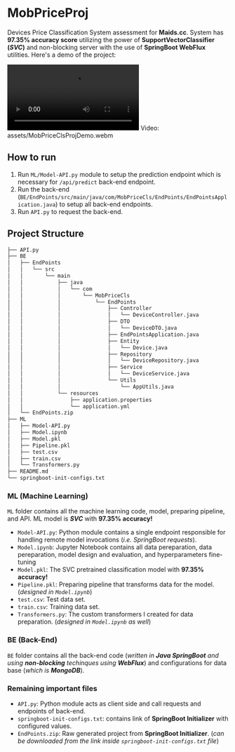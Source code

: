 # MobPriceProj
Devices Price Classification System assessment for **Maids.cc**. System has **97.35% accuracy score** utilizing the power of **SupportVectorClassifier (*SVC*)** and non-blocking server with the use of **SpringBoot WebFlux** utilities.
Here's a demo of the project:

![Demo](assets/MobPriceClsProjDemo.webm)
Video: assets/MobPriceClsProjDemo.webm

## How to run
1. Run `ML/Model-API.py` module to setup the prediction endpoint which is necessary for `/api/predict` back-end endpoint.
2. Run the back-end (`BE/EndPoints/src/main/java/com/MobPriceCls/EndPoints/EndPointsApplication.java`) to setup all back-end endpoints.
3. Run `API.py` to request the back-end.
## Project Structure
``` bash
├── API.py
├── BE
│   ├── EndPoints
│   │   └── src
│   │       └── main
│   │           ├── java
│   │           │   └── com
│   │           │       └── MobPriceCls
│   │           │           └── EndPoints
│   │           │               ├── Controller
│   │           │               │   └── DeviceController.java
│   │           │               ├── DTO
│   │           │               │   └── DeviceDTO.java
│   │           │               ├── EndPointsApplication.java
│   │           │               ├── Entity
│   │           │               │   └── Device.java
│   │           │               ├── Repository
│   │           │               │   └── DeviceRepository.java
│   │           │               ├── Service
│   │           │               │   └── DeviceService.java
│   │           │               └── Utils
│   │           │                   └── AppUtils.java
│   │           └── resources
│   │               ├── application.properties
│   │               └── application.yml
│   └── EndPoints.zip
├── ML
│   ├── Model-API.py
│   ├── Model.ipynb
│   ├── Model.pkl
│   ├── Pipeline.pkl
│   ├── test.csv
│   ├── train.csv
│   └── Transformers.py
├── README.md
└── springboot-init-configs.txt
```
### ML (Machine Learning) 
`ML` folder contains all the machine learning code, model, preparing pipeline, and API. ML model is ***SVC*** with **97.35% accuracy!**
* `Model-API.py`: Python module contains a single endpoint responsible for handling remote model invocations (*i.e. SpringBoot requests*).
* `Model.ipynb`: Jupyter Notebook contains all data pereparation, data pereparation, model design and evaluation, and hyperparameters fine-tuning
* `Model.pkl`: The SVC pretrained classification model with **97.35% accuracy!** 
* `Pipeline.pkl`: Preparing pipeline that transforms data for the model. (*designed in `Model.ipynb`*)
* `test.csv`: Test data set. 
* `train.csv`: Training data set.
* `Transformers.py`: The custom transformers I created for data preparation. (*designed in `Model.ipynb` as well*)

### BE (Back-End)
`BE` folder contains all the back-end code (*written in **Java SpringBoot** and using **non-blocking** techinques using **WebFlux***) and configurations for data base (*which is **MongoDB***).

### Remaining important files
* `API.py`: Python module acts as client side and call requests and endpoints of back-end.
* `springboot-init-configs.txt`: contains link of **SpringBoot Initializer** with configured values.
* `EndPoints.zip`: Raw generated project from **SpringBoot Initializer**. (*can be downloaded from the link inside `springboot-init-configs.txt` file*) 
